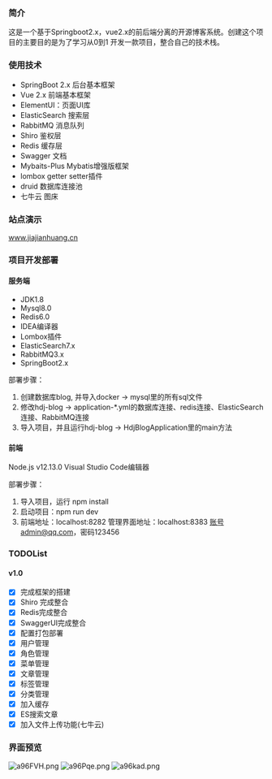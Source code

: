 ### 简介

这是一个基于Springboot2.x，vue2.x的前后端分离的开源博客系统。创建这个项目的主要目的是为了学习从0到1 开发一款项目，整合自己的技术栈。

### 使用技术
- SpringBoot 2.x 后台基本框架
- Vue 2.x 前端基本框架
- ElementUI：页面UI库
- ElasticSearch 搜索层
- RabbitMQ 消息队列
- Shiro 鉴权层
- Redis 缓存层
- Swagger 文档
- Mybaits-Plus Mybatis增强版框架
- lombox getter setter插件
- druid 数据库连接池
- 七牛云 图床

### 站点演示

www.jiajianhuang.cn


### 项目开发部署

#### 服务端
- JDK1.8
- Mysql8.0
- Redis6.0
- IDEA编译器
- Lombox插件
- ElasticSearch7.x
- RabbitMQ3.x
- SpringBoot2.x

部署步骤：
1. 创建数据库blog, 并导入docker -> mysql里的所有sql文件
2. 修改hdj-blog -> application-*.yml的数据库连接、redis连接、ElasticSearch连接、RabbitMQ连接
3. 导入项目，并且运行hdj-blog -> HdjBlogApplication里的main方法

#### 前端
Node.js v12.13.0
Visual Studio Code编辑器


部署步骤：
1. 导入项目，运行 npm install
2. 启动项目：npm run dev
3. 前端地址：localhost:8282 管理界面地址：localhost:8383 账号admin@qq.com，密码123456

### TODOList
#### v1.0
- [x] 完成框架的搭建
- [x] Shiro 完成整合
- [x] Redis完成整合
- [x] SwaggerUI完成整合
- [x] 配置打包部署
- [x] 用户管理
- [x] 角色管理
- [x] 菜单管理
- [x] 文章管理
- [x] 标签管理
- [x] 分类管理
- [x] 加入缓存
- [x] ES搜索文章
- [x] 加入文件上传功能(七牛云)

### 界面预览

![a96FVH.png](https://s1.ax1x.com/2020/07/26/a96FVH.png)
![a96Pqe.png](https://s1.ax1x.com/2020/07/26/a96Pqe.png)
![a96kad.png](https://s1.ax1x.com/2020/07/26/a96kad.png)